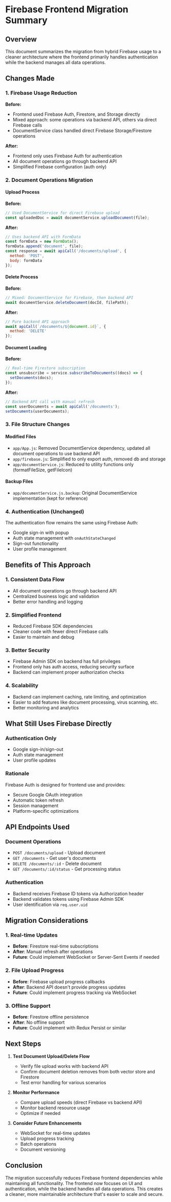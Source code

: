 # Firebase Frontend Migration Summary

## Overview
This document summarizes the migration from hybrid Firebase usage to a cleaner architecture where the frontend primarily handles authentication while the backend manages all data operations.

## Changes Made

### 1. Firebase Usage Reduction
**Before:**
- Frontend used Firebase Auth, Firestore, and Storage directly
- Mixed approach: some operations via backend API, others via direct Firebase calls
- DocumentService class handled direct Firebase Storage/Firestore operations

**After:**
- Frontend only uses Firebase Auth for authentication
- All document operations go through backend API
- Simplified Firebase configuration (auth only)

### 2. Document Operations Migration

#### Upload Process
**Before:**
```javascript
// Used DocumentService for direct Firebase upload
const uploadedDoc = await documentService.uploadDocument(file);
```

**After:**
```javascript
// Uses backend API with FormData
const formData = new FormData();
formData.append('document', file);
const response = await apiCall('/documents/upload', {
  method: 'POST',
  body: formData
});
```

#### Delete Process
**Before:**
```javascript
// Mixed: DocumentService for Firebase, then backend API
await documentService.deleteDocument(docId, filePath);
```

**After:**
```javascript
// Pure backend API approach
await apiCall(`/documents/${document.id}`, {
  method: 'DELETE'
});
```

#### Document Loading
**Before:**
```javascript
// Real-time Firestore subscription
const unsubscribe = service.subscribeToDocuments((docs) => {
  setDocuments(docs);
});
```

**After:**
```javascript
// Backend API call with manual refresh
const userDocuments = await apiCall('/documents');
setDocuments(userDocuments);
```

### 3. File Structure Changes

#### Modified Files
- `app/App.js`: Removed DocumentService dependency, updated all document operations to use backend API
- `app/firebase.js`: Simplified to only export auth, removed db and storage
- `app/documentService.js`: Reduced to utility functions only (formatFileSize, getFileIcon)

#### Backup Files
- `app/documentService.js.backup`: Original DocumentService implementation (kept for reference)

### 4. Authentication (Unchanged)
The authentication flow remains the same using Firebase Auth:
- Google sign-in with popup
- Auth state management with `onAuthStateChanged`
- Sign-out functionality
- User profile management

## Benefits of This Approach

### 1. **Consistent Data Flow**
- All document operations go through backend API
- Centralized business logic and validation
- Better error handling and logging

### 2. **Simplified Frontend**
- Reduced Firebase SDK dependencies
- Cleaner code with fewer direct Firebase calls
- Easier to maintain and debug

### 3. **Better Security**
- Firebase Admin SDK on backend has full privileges
- Frontend only has auth access, reducing security surface
- Backend can implement proper authorization checks

### 4. **Scalability**
- Backend can implement caching, rate limiting, and optimization
- Easier to add features like document processing, virus scanning, etc.
- Better monitoring and analytics

## What Still Uses Firebase Directly

### Authentication Only
- Google sign-in/sign-out
- Auth state management
- User profile updates

### Rationale
Firebase Auth is designed for frontend use and provides:
- Secure Google OAuth integration
- Automatic token refresh
- Session management
- Platform-specific optimizations

## API Endpoints Used

### Document Operations
- `POST /documents/upload` - Upload document
- `GET /documents` - Get user's documents
- `DELETE /documents/:id` - Delete document
- `GET /documents/:id/status` - Get processing status

### Authentication
- Backend receives Firebase ID tokens via Authorization header
- Backend validates tokens using Firebase Admin SDK
- User identification via `req.user.uid`

## Migration Considerations

### 1. **Real-time Updates**
- **Before**: Firestore real-time subscriptions
- **After**: Manual refresh after operations
- **Future**: Could implement WebSocket or Server-Sent Events if needed

### 2. **File Upload Progress**
- **Before**: Firebase upload progress callbacks
- **After**: Backend API doesn't provide progress updates
- **Future**: Could implement progress tracking via WebSocket

### 3. **Offline Support**
- **Before**: Firestore offline persistence
- **After**: No offline support
- **Future**: Could implement with Redux Persist or similar

## Next Steps

1. **Test Document Upload/Delete Flow**
   - Verify file upload works with backend API
   - Confirm document deletion removes from both vector store and Firestore
   - Test error handling for various scenarios

2. **Monitor Performance**
   - Compare upload speeds (direct Firebase vs backend API)
   - Monitor backend resource usage
   - Optimize if needed

3. **Consider Future Enhancements**
   - WebSocket for real-time updates
   - Upload progress tracking
   - Batch operations
   - Document versioning

## Conclusion

The migration successfully reduces Firebase frontend dependencies while maintaining all functionality. The frontend now focuses on UI and authentication, while the backend handles all data operations. This creates a cleaner, more maintainable architecture that's easier to scale and secure.
